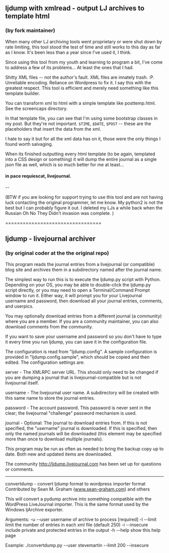 
## ljdump with xmlread - output LJ archives to template html
### (by fork maintainer)

When many other LJ archiving tools went proprietary or were shut down by rate limiting, this tool stood the test of time and still works to this day as far as I know. It's been less than a year since I've used it, I think.

Since using this tool from my youth and learning to program a bit, I've come to address a few of its problems... At least the ones that I had.

Shitty XML files -- not the author's fault. XML files are innately trash. :P.
Unreliable encoding. Reliance on Wordpress to fix it. I say this with the greatest respect. This tool is efficient and merely need something like this template builder.

You can transform xml to html with a simple template like posttemp.html. See the screencaps directory.

In that template file, you can see that I'm using some bootstrap classes in my post. But they're not important. `$TIME`, `$DATE`, `$POST` -- these are the placeholders that insert the data from the xml.

I hate to say it but for all the xml data has on it, those were the only things I found worth salvaging.

When its finished outputting every html template (to be again, templated into a CSS design or something) it will dump the entire journal as a single json file as well, which is so much better for me at least...

#### in pace requiescat, livejournal.


--

(BTW if you are looking for support trying to use this tool and are not having luck contacting the original programmer, let me know. My python2 is not the best but I can probably figure it out. I deleted my LJs a while back when the Russian Oh No They Didn't invasion was complete. )

=================================

## ljdump - livejournal archiver
### (by original coder at the the original repo)

This program reads the journal entries from a livejournal (or compatible)
blog site and archives them in a subdirectory named after the journal name.

The simplest way to run this is to execute the ljdump.py script with Python.
Depending on your OS, you may be able to double-click the ljdump.py script
directly, or you may need to open a Terminal/Command Prompt window to run it.
Either way, it will prompt you for your Livejournal username and password,
then download all your journal entries, comments, and userpics.

You may optionally download entries from a different journal (a community)
where you are a member. If you are a community maintainer, you can also
download comments from the community.

If you want to save your username and password so you don't have to type
it every time you run ljdump, you can save it in the configuration file.

The configuration is read from "ljdump.config". A sample configuration is
provided in "ljdump.config.sample", which should be copied and then edited.
The configuration settings are:

  server - The XMLRPC server URL. This should only need to be changed
           if you are dumping a journal that is livejournal-compatible
           but is not livejournal itself.

  username - The livejournal user name. A subdirectory will be created
             with this same name to store the journal entries.

  password - The account password. This password is never sent in the
             clear; the livejournal "challenge" password mechanism is used.

  journal - Optional: The journal to download entries from. If this is
            not specified, the "username" journal is downloaded. If this
            is specified, then only the named journals will be downloaded
            (this element may be specified more than once to download
            multiple journals).

This program may be run as often as needed to bring the backup copy up
to date. Both new and updated items are downloaded.

The community http://ljdump.livejournal.com has been set up for questions
or comments.

-----

convertdump - convert ljdump format to wordpress importer format
Contributed by Sean M. Graham (www.sean-graham.com) and others

This will convert a pydump archive into something compatible with the
WordPress LiveJournal importer.  This is the same format used by the Windows
ljArchive exporter.

Arguments:
    -u  --user      username of archive to process [required]
    -l  --limit     limit the number of entries in each xml file (default 250)
    -i  --insecure  include private and protected entries in the output
    -h  --help      show this help page

Example:
    ./convertdump.py --user stevemartin --limit 200 --insecure
